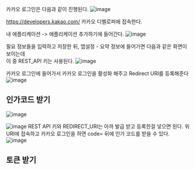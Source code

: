 카카오 로그인은 다음과 같이 진행된다.
![image](https://github.com/sejinpark2/springboot-oauth-kakao/assets/141610055/e7b566f0-f0d0-4803-b679-22480fe190ef)

https://developers.kakao.com/ 카카오 디벨로퍼에 접속한다.

내 애플리케이션 -> 애플리케이션 추가하기에 들어간다.
![image](https://github.com/sejinpark2/springboot-oauth-kakao/assets/141610055/55907360-1b60-4639-8a27-baa89aa9ea49)

필요 정보들을 입력하고 저장한 뒤, 앱설정 - 요약 정보에 들어가면 다음과 같은 화면이 보이는데 <br>
이 중 REST_API 키는 사용된다.
![image](https://github.com/sejinpark2/springboot-oauth-kakao/assets/141610055/0433ce70-f95e-4928-984e-a43717f5bd00)

카카오 로그인에 들어가서 카카오 로그인을 활성화 해주고 Redirect URI를 등록해준다
![image](https://github.com/sejinpark2/springboot-oauth-kakao/assets/141610055/bf1c4c3e-cc2c-4d80-b386-55153de97c23)

## 인가코드 받기
![image](https://github.com/sejinpark2/springboot-oauth-kakao/assets/141610055/afd27650-388b-4fa0-bb6e-728642d0b9b2)

![image](https://github.com/sejinpark2/springboot-oauth-kakao/assets/141610055/7a48de25-e91d-416f-994c-bfceb7df7aed)
REST API 키와 REDIRECT_URI는 아까 발급 받고 등록한걸 넣으면 된다.
위 URI에 접속하고 카카오 로그인을 하면
code= 뒤에 인가 코드를 받을 수 있다.
![image](https://github.com/sejinpark2/springboot-oauth-kakao/assets/141610055/fdffae33-a745-409b-a0b1-8840dc49a88c)

## 토큰 받기








